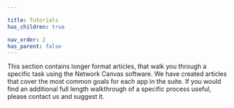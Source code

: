 ```yaml
---

title: Tutorials
has_children: true

nav_order: 2
has_parent: false
---
```


This section contains longer format articles, that walk you through a specific task using the Network Canvas software. We have created articles that cover the most common goals for each app in the suite. If you would find an additional full length walkthrough of a specific process useful, please contact us and suggest it.

